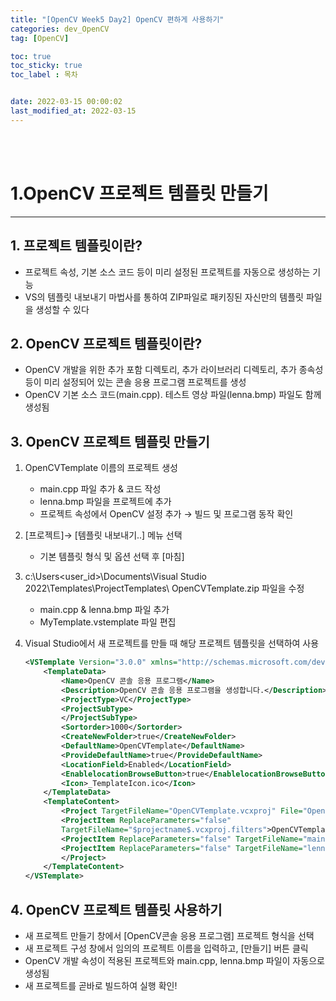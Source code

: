 ```yaml
---
title: "[OpenCV Week5 Day2] OpenCV 편하게 사용하기"
categories: dev_OpenCV
tag: [OpenCV]

toc: true
toc_sticky: true
toc_label : 목차


date: 2022-03-15 00:00:02
last_modified_at: 2022-03-15 
---
```

<br>
<br>

# 1.OpenCV 프로젝트 템플릿 만들기
---
## 1. 프로젝트 템플릿이란?
* 프로젝트 속성, 기본 소스 코드 등이 미리 설정된 프로젝트를 자동으로 생성하는 기능
* VS의 템플릿 내보내기 마법사를 통하여 ZIP파일로 패키징된 자신만의 템플릿 파일을 생성할 수 있다

## 2. OpenCV 프로젝트 템플릿이란?
* OpenCV 개발을 위한 추가 포함 디렉토리, 추가 라이브러리 디렉토리, 추가 종속성 등이 미리 설정되어 있는 콘솔 응용 프로그램 프로젝트를 생성
* OpenCV 기본 소스 코드(main.cpp). 테스트 영상 파일(lenna.bmp) 파일도 함께 생성됨 

## 3. OpenCV 프로젝트 템플릿 만들기
1. OpenCVTemplate 이름의 프로젝트 생성
    - main.cpp 파일 추가 & 코드 작성
    - lenna.bmp 파일을 프로젝트에 추가
    - 프로젝트 속성에서 OpenCV 설정 추가 → 빌드 및 프로그램 동작 확인
2. [프로젝트]→ [템플릿 내보내기..] 메뉴 선택
    - 기본 템플릿 형식 및 옵션 선택 후 [마침]
3. c:\Users\<user_id>\Documents\Visual Studio 2022\Templates\ProjectTemplates\ OpenCVTemplate.zip 파일을 수정
    - main.cpp & lenna.bmp 파일 추가
    - MyTemplate.vstemplate 파일 편집
4. Visual Studio에서 새 프로젝트를 만들 때 해당 프로젝트 템플릿을 선택하여 사용

    ```xml
    <VSTemplate Version="3.0.0" xmlns="http://schemas.microsoft.com/developer/vstemplate/2005" Type="Project">
        <TemplateData>
            <Name>OpenCV 콘솔 응용 프로그램</Name>
            <Description>OpenCV 콘솔 응용 프로그램을 생성합니다.</Description>
            <ProjectType>VC</ProjectType>
            <ProjectSubType>
            </ProjectSubType>
            <Sortorder>1000</Sortorder>
            <CreateNewFolder>true</CreateNewFolder>
            <DefaultName>OpenCVTemplate</DefaultName>
            <ProvideDefaultName>true</ProvideDefaultName>
            <LocationField>Enabled</LocationField>
            <EnablelocationBrowseButton>true</EnablelocationBrowseButton>
            <Icon>_TemplateIcon.ico</Icon>
        </TemplateData>
        <TemplateContent>
            <Project TargetFileName="OpenCVTemplate.vcxproj" File="OpencVTemplate.vcxproj" ReplaceParameters="true">
            <ProjectItem ReplaceParameters="false"
            TargetFileName="$projectname$.vcxproj.filters">OpenCVTemplate.vcxproj.filters</ProjectItem>
            <ProjectItem ReplaceParameters="false" TargetFileName="main.cpp">main.cpp</ProjectItem>
            <ProjectItem ReplaceParameters="false" TargetFileName="lenna.bmp">lenna.bmp</ProjectItem>
            </Project>
        </TemplateContent>
    </VSTemplate>
    ```

## 4. OpenCV 프로젝트 템플릿 사용하기
* 새 프로젝트 만들기 창에서 [OpenCV콘솔 응용 프로그램] 프로젝트 형식을 선택
* 새 프로젝트 구성 창에서 임의의 프로젝트 이름을 입력하고, [만들기] 버튼 클릭 
* OpenCV 개발 속성이 적용된 프로젝트와 main.cpp, lenna.bmp 파일이 자동으로 생성됨 
* 새 프로젝트를 곧바로 빌드하여 실행 확인! 